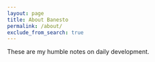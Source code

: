 ```yaml
---
layout: page
title: About Banesto
permalink: /about/
exclude_from_search: true
---
```


These are my humble notes on daily development.
